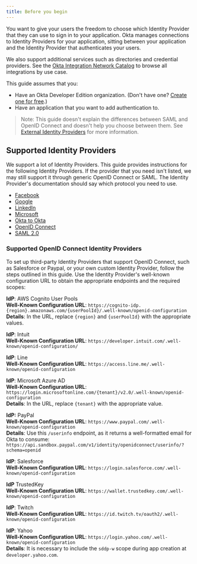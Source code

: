 ```yaml
---
title: Before you begin
---
```

You want to give your users the freedom to choose which Identity Provider that they can use to sign in to your application. Okta manages connections to Identity Providers for your application, sitting between your application and the Identity Provider that authenticates your users.

We also support additional services such as directories and credential providers. See the [Okta Integration Network Catalog](https://www.okta.com/okta-integration-network/) to browse all integrations by use case.

This guide assumes that you:

* Have an Okta Developer Edition organization. (Don't have one? [Create one for free](https://developer.okta.com/signup).)
* Have an application that you want to add authentication to.

> Note: This guide doesn't explain the differences between SAML and OpenID Connect and doesn't help you choose between them. See [External Identity Providers](/docs/concepts/identity-providers/#the-big-picture) for more information.

## Supported Identity Providers
We support a lot of Identity Providers. This guide provides instructions for the following Identity Providers. If the provider that you need isn't listed, we may still support it through generic OpenID Connect or SAML. The Identity Provider's documentation should say which protocol you need to use.

* [Facebook](/docs/guides/add-an-external-idp/facebook/create-an-app-at-idp/)
* [Google](/docs/guides/add-an-external-idp/google/create-an-app-at-idp/)
* [LinkedIn](/docs/guides/add-an-external-idp/linkedin/create-an-app-at-idp/)
* [Microsoft](/docs/guides/add-an-external-idp/microsoft/create-an-app-at-idp/)
* [Okta to Okta](/docs/guides/add-an-external-idp/oktatookta/create-an-app-at-idp/)
* [OpenID Connect](/docs/guides/add-an-external-idp/openidconnect/create-an-app-at-idp/)
* [SAML 2.0](/docs/guides/add-an-external-idp/saml2/create-an-app-at-idp/)

### Supported OpenID Connect Identity Providers
To set up third-party Identity Providers that support OpenID Connect, such as Salesforce or Paypal, or your own custom Identity Provider, follow the steps outlined in this guide. Use the Identity Provider's well-known configuration URL to obtain the appropriate endpoints and the required scopes:

**IdP**: AWS Cognito User Pools<br>
**Well-Known Configuration URL**: `https://cognito-idp.{region}.amazonaws.com/{userPoolId}/.well-known/openid-configuration`<br>
**Details**: In the URL, replace `{region}` and `{userPoolId}` with the appropriate values.<br>

**IdP**: Intuit<br>
**Well-Known Configuration URL**: `https://developer.intuit.com/.well-known/openid-configuration/`<br>

**IdP**: Line<br>
**Well-Known Configuration URL**: `https://access.line.me/.well-known/openid-configuration`<br>

**IdP**: Microsoft Azure AD<br>
**Well-Known Configuration URL**: `https://login.microsoftonline.com/{tenant}/v2.0/.well-known/openid-configuration`<br>
**Details**: In the URL, replace `{tenant}` with the appropriate value.<br>

**IdP:** PayPal<br>
**Well-Known Configuration URL**: `https://www.paypal.com/.well-known/openid-configuration`<br>
**Details**: Use this `/userinfo` endpoint, as it returns a well-formatted email for Okta to consume: `https://api.sandbox.paypal.com/v1/identity/openidconnect/userinfo/?schema=openid`<br>

**IdP**: Salesforce<br>
**Well-Known Configuration URL**: `https://login.salesforce.com/.well-known/openid-configuration`<br>

**IdP** TrustedKey<br>
**Well-Known Configuration URL**: `https://wallet.trustedkey.com/.well-known/openid-configuration`<br>

**IdP**: Twitch<br>
**Well-Known Configuration URL**: `https://id.twitch.tv/oauth2/.well-known/openid-configuration`<br>

**IdP**: Yahoo<br>
**Well-Known Configuration URL**: `https://login.yahoo.com/.well-known/openid-configuration`<br>
**Details**: It is necessary to include the `sddp-w` scope during app creation at `developer.yahoo.com`.<br>

<NextSectionLink/>

